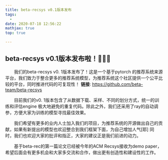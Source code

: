 ```yaml
---
title: beta-recsys v0.1版本发布
tags:
  - 
date: 2020-07-18 12:56:22
mathjax: true
top: true

---
```


## beta-recsys v0.1版本发布啦！🎉🎉🎉

&emsp;&emsp;我们的beta-recsys v0. 1版本发布了！这是一个基于pytorch 的推荐系统来源平台，我们致力于整合更多的推荐系统模型，为推荐系统这个社区提供一个公平比较的平台，同时推进代码的可复现性！
**链接**: https://github.com/beta-team/beta-recsys

<!-- more -->

&emsp;&emsp;目前我们的v0. 1版本包含了从数据下载、采样、不同的划分方式，统一的训练和评估engine 极大地避免的重复代码。除此之外，我们还采用了ray的自动调参，方便大家为训练的模型寻找最佳效果。

&emsp;&emsp;我们希望有更多的业内人士加入我们的项目，为推荐系统的开源做出自己的贡献，如果有新提出的模型也欢迎整合到我们框架下面，为自己增加人气[耶] 同时，我们也欢迎大家的批评和指正，大家的建议正是我们前进的动力。

&emsp;&emsp;基于beta-rec的第一篇论文已经被今年的ACM Recsys接收为demo paper，希望后面会有更多机会和大家多交流和合作，做出更有创造性和建设性的工作。
